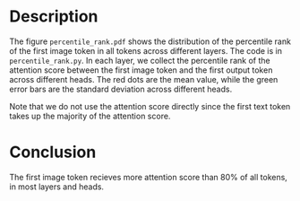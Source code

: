 # Description

The figure `percentile_rank.pdf` shows the distribution of the percentile rank of the first image token in all tokens across different layers. The code is in `percentile_rank.py`. In each layer, we collect the percentile rank of the attention score between the first image token and the first output token across different heads. The red dots are the mean value, while the green error bars are the standard deviation across different heads.

Note that we do not use the attention score directly since the first text token takes up the majority of the attention score.

# Conclusion

The first image token recieves more attention score than 80% of all tokens, in most layers and heads.